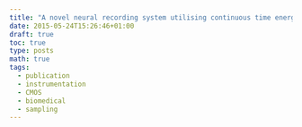 ```yaml
---
title: "A novel neural recording system utilising continuous time energy based compression"
date: 2015-05-24T15:26:46+01:00
draft: true
toc: true
type: posts
math: true
tags:
  - publication
  - instrumentation
  - CMOS
  - biomedical
  - sampling
---
```

